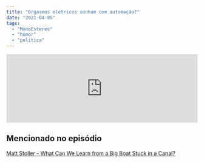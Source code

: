 ```yaml
---
title: "Orgasmos elétricos sonham com automação?"
date: "2021-04-05"
tags: 
  - "MonoEstereo"
  - "humor"
  - "politica"
---
```


<iframe src="https://anchor.fm/MonoEstéreo/embed/episodes/Orgasmos-eltricos-sonham-com-automao-eu9uca" height="180px" width="100%" frameborder="0" scrolling="no" style="width:100%;height:180px"></iframe>

## Mencionado no episódio

[Matt Stoller - What Can We Learn from a Big Boat Stuck in a Canal?](https://mattstoller.substack.com/p/what-we-can-learn-from-a-big-boat)
